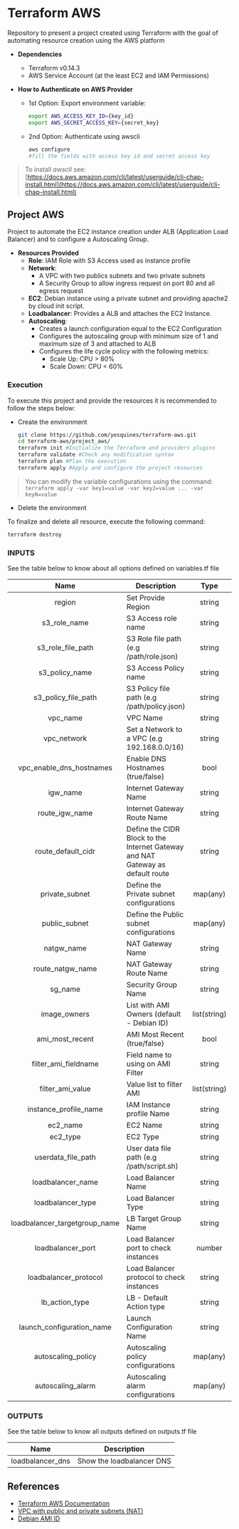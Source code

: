 # Terraform AWS

Repository to present a project created using Terraform with the goal of automating resource creation using the AWS platform

* **Dependencies**
  - Terraform v0.14.3
  - AWS Service Account (at the least EC2 and IAM Permissions)

* **How to Authenticate on AWS Provider**
  -  1st Option: Export environment variable:

     ```bash
     export AWS_ACCESS_KEY_ID={key_id}
     export AWS_SECRET_ACCESS_KEY={secret_key}
     ```

  - 2nd Option: Authenticate using awscli
    ```bash
    aws configure
    #fill the fields with access key id and secret access key
    ```

> To install _awscli_ see: [https://docs.aws.amazon.com/cli/latest/userguide/cli-chap-install.html](https://docs.aws.amazon.com/cli/latest/userguide/cli-chap-install.html)

## Project AWS

Project to automate the EC2 instance creation under ALB (Application Load Balancer) and to configure a Autoscaling Group. 

* **Resources Provided**
  - **Role**: IAM Role with S3 Access used as instance profile
  - **Network**: 
    - A VPC with two publics subnets and two private subnets 
    - A Security Group to allow ingress request on port 80 and all egress request
  - **EC2**: Debian instance using a private subnet and providing apache2 by cloud init script.
  - **Loadbalancer**: Provides a ALB and attaches the EC2 Instance.
  - **Autoscaling**: 
    - Creates a launch configuration equal to the EC2 Configuration 
    - Configures the autoscaling group with minimum size of 1 and maximum size of 3 and attached to ALB
    - Configures the life cycle policy with the following metrics:
      - Scale Up: CPU > 80%
      - Scale Down: CPU < 60% 

### Execution

To execute this project and provide the resources it is recommended to follow the steps below:

* Create the environment 

  ```bash
  git clone https://github.com/yesquines/terraform-aws.git
  cd terraform-aws/project_aws/
  terraform init #Initialize the Terraform and providers plugins
  terraform validate #Check any modification syntax
  terraform plan #Plan the execution 
  terraform apply #Apply and configure the project resources
  ```

> You can modify the variable configurations using the command: `terraform apply -var key1=value -var key2=value ... -var keyN=value`

* Delete the environment

To finalize and delete all resource, execute the following command:

  ```bash
  terraform destroy
  ```

### INPUTS

See the table below to know about all options defined on variables.tf file

Name | Description | Type | Default | 
:----: | ----------- | :----: | :-------: |
region | Set Provide Region | string | us-east-1
s3_role_name | S3 Access role name | string | s3-access-role
s3_role_file_path | S3 Role file path (e.g /path/role.json) | string | files/s3_role.json
s3_policy_name | S3 Access Policy name | string | s3-access-policy
s3_policy_file_path | S3 Policy file path (e.g /path/policy.json) | string | files/s3_policy.json
vpc_name | VPC Name | string | vpc-web
vpc_network | Set a Network to a VPC (e.g 192.168.0.0/16) | string | 192.168.0.0/16
vpc_enable_dns_hostnames | Enable DNS Hostnames (true/false) | bool | true
igw_name | Internet Gateway Name | string | igw-web 
route_igw_name | Internet Gateway Route Name | string | route-igw
route_default_cidr | Define the CIDR Block to the Internet Gateway and NAT Gateway as default route | string | 0.0.0.0/0
private_subnet | Define the Private subnet configurations | map(any) | see [variables.tf](./project_aws/variable.tf#L70) line 70
public_subnet | Define the Public subnet configurations | map(any) | see [variables.tf](./project_aws/variable.tf#L85) line 85
natgw_name | NAT Gateway Name | string | nat-gw
route_natgw_name | NAT Gateway Route Name | string | route-natgw
sg_name | Security Group Name | string | fw-web |
image_owners | List with AMI Owners (default - Debian ID) | list(string) | ["136693071363"]
ami_most_recent | AMI Most Recent (true/false) | bool | true
filter_ami_fieldname | Field name to using on AMI Filter | string | name
filter_ami_value | Value list to filter AMI | list(string) | ["debian-10-amd64-\*"]
instance_profile_name | IAM Instance profile Name | string | s3_access_profile-ec2
ec2_name | EC2 Name | string | instance-web
ec2_type | EC2 Type | string | t2.micro 
userdata_file_path | User data file path (e.g /path/script.sh) | string | files/apache.sh
loadbalancer_name | Load Balancer Name | string | lb-web 
loadbalancer_type | Load Balancer Type | string | application
loadbalancer_targetgroup_name | LB Target Group Name | string | lb-tg-web 
loadbalancer_port  |Load Balancer port to check instances | number | 80
loadbalancer_protocol | Load Balancer protocol to check instances | string | HTTP
lb_action_type | LB - Default Action type | string | forward
launch_configuration_name | Launch Configuration Name | string | lc-web | 
autoscaling_policy | Autoscaling policy configurations | map(any) | see [variables.tf](./project_aws/variable.tf#L224) line 224
autoscaling_alarm | Autoscaling alarm configurations | map(any) | see [variables.tf](./project_aws/variable.tf#241) line 241

### OUTPUTS 

See the table below to know all outputs defined on outputs.tf file

Name | Description 
---- | -----------
loadbalancer_dns | Show the loadbalancer DNS

## References

* [Terraform AWS Documentation](https://registry.terraform.io/providers/hashicorp/aws/latest/docs)
* [VPC with public and private subnets (NAT)](https://docs.aws.amazon.com/vpc/latest/userguide/VPC_Scenario2.html)
* [Debian AMI ID](https://wiki.debian.org/Cloud/AmazonEC2Image/Marketplace)

